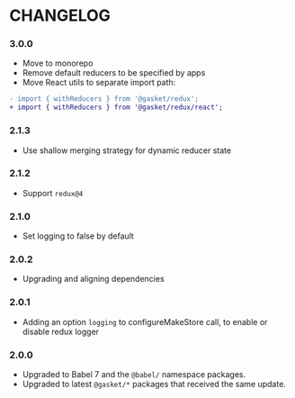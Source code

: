 # CHANGELOG

### 3.0.0

- Move to monorepo
- Remove default reducers to be specified by apps
- Move React utils to separate import path:
```diff
- import { withReducers } from '@gasket/redux';
+ import { withReducers } from '@gasket/redux/react';
```

### 2.1.3

- Use shallow merging strategy for dynamic reducer state

### 2.1.2

- Support `redux@4`

### 2.1.0

- Set logging to false by default

### 2.0.2

- Upgrading and aligning dependencies

### 2.0.1

- Adding an option `logging` to configureMakeStore call, to enable or disable redux logger

### 2.0.0

- Upgraded to Babel 7 and the `@babel/` namespace packages.
- Upgraded to latest `@gasket/*` packages that received the same update.
